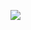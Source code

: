 <a href="../sculptures.html"><img src="http://firedpot.com/images/sculptures/20110517-ff3r9f7uhc1qh5kj4npg2uwsx.jpg" /></a>
